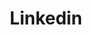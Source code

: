 ---
title: Linkedin
icon: carbon:logo-linkedin
url: https://www.linkedin.com/in/alvaro-tinoco-7821911b2/
---